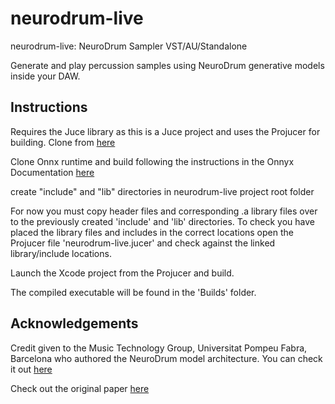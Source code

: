 # neurodrum-live
neurodrum-live: NeuroDrum Sampler VST/AU/Standalone

Generate and play percussion samples using NeuroDrum generative models inside your DAW.

## Instructions
Requires the Juce library as this is a Juce project and uses the Projucer for building. Clone from [here](https://github.com/juce-framework/JUCE)

Clone Onnx runtime and build following the instructions in the Onnyx Documentation [here](https://onnxruntime.ai/docs/how-to/build/inferencing.html)

create "include" and "lib" directories in neurodrum-live project root folder

For now you must copy header files and corresponding .a library files over to the previously created 'include' and 'lib' directories. To check you have placed the library files and includes in the correct locations open the Projucer file 'neurodrum-live.jucer' and check against the linked library/include locations.

Launch the Xcode project from the Projucer and build.

The compiled executable will be found in the 'Builds' folder.

## Acknowledgements

Credit given to the Music Technology Group, Universitat Pompeu Fabra, Barcelona who authored the NeuroDrum model architecture. You can check it out [here](https://github.com/pc2752/percussive_synth)

Check out the original paper [here](https://arxiv.org/abs/1911.11853)
